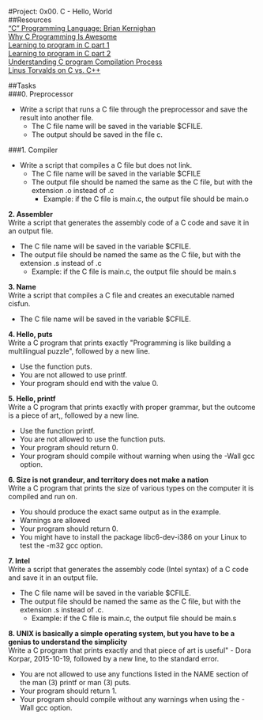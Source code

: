 #Project: 0x00. C - Hello, World </br>
##Resources </br>
[“C” Programming Language: Brian Kernighan](https://www.youtube.com/watch?v=de2Hsvxaf8M) </br>
[Why C Programming Is Awesome](https://www.youtube.com/watch?v=smGalmxPVYc) </br>
[Learning to program in C part 1](https://www.youtube.com/watch?v=rk2fK2IIiiQ) </br>
[Learning to program in C part 2](https://www.youtube.com/watch?v=FwpP_MsZWnU) </br>
[Understanding C program Compilation Process](https://www.youtube.com/watch?v=VDslRumKvRA) </br>
[Linus Torvalds on C vs. C++](http://harmful.cat-v.org/software/c++/linus) </br>

##Tasks </br>
###0. Preprocessor </br>
- Write a script that runs a C file through the preprocessor and save the result into another file.
	- The C file name will be saved in the variable $CFILE.
	- The output should be saved in the file c.

###1. Compiler </br>
- Write a script that compiles a C file but does not link.
	- The C file name will be saved in the variable $CFILE
	- The output file should be named the same as the C file, but with the extension .o instead of .c
		- Example: if the C file is main.c, the output file should be main.o

**2. Assembler** </br>
Write a script that generates the assembly code of a C code and save it in an output file.
- The C file name will be saved in the variable $CFILE.
- The output file should be named the same as the C file, but with the extension .s instead of .c
	- Example: if the C file is main.c, the output file should be main.s

**3. Name** </br>
Write a script that compiles a C file and creates an executable named cisfun.
- The C file name will be saved in the variable $CFILE.

**4. Hello, puts** </br>
Write a C program that prints exactly "Programming is like building a multilingual puzzle", followed by a new line.
- Use the function puts.
- You are not allowed to use printf.
- Your program should end with the value 0.

**5. Hello, printf** </br>
Write a C program that prints exactly with proper grammar, but the outcome is a piece of art,, followed by a new line.
- Use the function printf.
- You are not allowed to use the function puts.
- Your program should return 0.
- Your program should compile without warning when using the -Wall gcc option.

**6. Size is not grandeur, and territory does not make a nation** </br>
Write a C program that prints the size of various types on the computer it is compiled and run on.
- You should produce the exact same output as in the example.
- Warnings are allowed
- Your program should return 0.
- You might have to install the package libc6-dev-i386 on your Linux to test the -m32 gcc option.

**7. Intel** </br>
Write a script that generates the assembly code (Intel syntax) of a C code and save it in an output file.
- The C file name will be saved in the variable $CFILE.
- The output file should be named the same as the C file, but with the extension .s instead of .c.
	- Example: if the C file is main.c, the output file should be main.s

**8. UNIX is basically a simple operating system, but you have to be a genius to understand the simplicity** </br>
Write a C program that prints exactly and that piece of art is useful" - Dora Korpar, 2015-10-19, followed by a new line, to the standard error.
- You are not allowed to use any functions listed in the NAME section of the man (3) printf or man (3) puts.
- Your program should return 1.
- Your program should compile without any warnings when using the -Wall gcc option.


